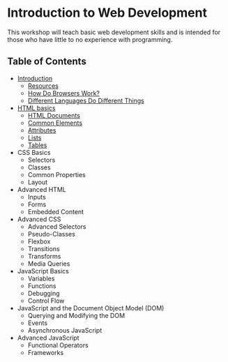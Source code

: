 # Introduction to Web Development

This workshop will teach basic web development skills and is intended for those who have little to no experience with programming.

## Table of Contents

* [Introduction](https://github.com/mrnyby/i2wd-workshop/blob/master/introduction.md)
  * [Resources](https://github.com/mrnyby/i2wd-workshop/blob/master/introduction.md#resources)
  * [How Do Browsers Work?](https://github.com/mrnyby/i2wd-workshop/blob/master/introduction.md#how-do-browsers-work)
  * [Different Languages Do Different Things](https://github.com/mrnyby/i2wd-workshop/blob/master/introduction.md#different-languages-do-different-things)
* [HTML basics](https://github.com/mrnyby/i2wd-workshop/blob/master/html-basics.md)
  * [HTML Documents](https://github.com/mrnyby/i2wd-workshop/blob/master/html-basics.md#html-documents)
  * [Common Elements](https://github.com/mrnyby/i2wd-workshop/blob/master/html-basics.md#common-elements)
  * [Attributes](https://github.com/mrnyby/i2wd-workshop/blob/master/html-basics.md#attributes)
  * [Lists](https://github.com/mrnyby/i2wd-workshop/blob/master/html-basics.md#lists)
  * [Tables](https://github.com/mrnyby/i2wd-workshop/blob/master/html-basics.md#tables)
* CSS Basics
  * Selectors
  * Classes
  * Common Properties
  * Layout
* Advanced HTML
  * Inputs
  * Forms
  * Embedded Content
* Advanced CSS
  * Advanced Selectors
  * Pseudo-Classes
  * Flexbox
  * Transitions
  * Transforms
  * Media Queries
* JavaScript Basics
  * Variables
  * Functions
  * Debugging
  * Control Flow
* JavaScript and the Document Object Model (DOM)
  * Querying and Modifying the DOM
  * Events
  * Asynchronous JavaScript
* Advanced JavaScript
  * Functional Operators
  * Frameworks
